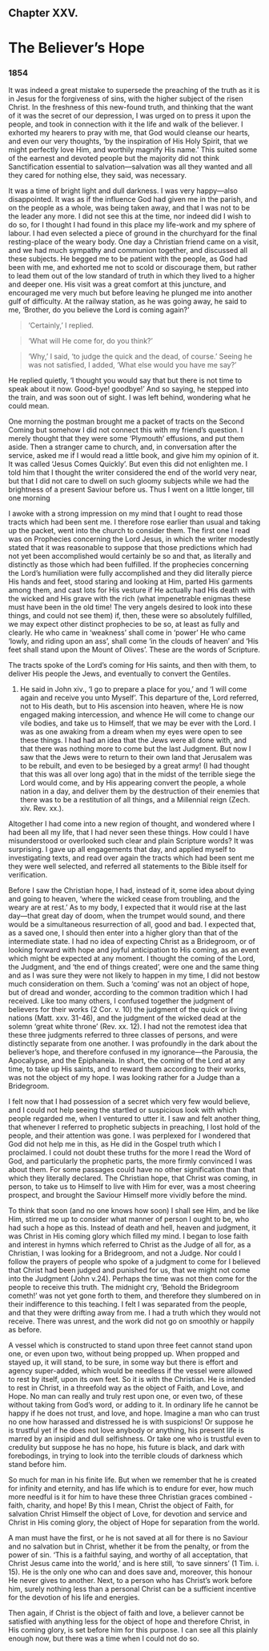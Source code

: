 ## Chapter XXV.

# The Believer’s Hope

### 1854

It was indeed a great mistake to supersede the preaching of the truth as it is in Jesus for the forgiveness of sins, with the higher subject of the risen Christ. In the freshness of this new-found truth, and thinking that the want of it was the secret of our depression, I was urged on to press it upon the people, and took in connection with it the life and walk of the believer. I exhorted my hearers to pray with me, that God would cleanse our hearts, and even our very thoughts, ‘by the inspiration of His Holy Spirit, that we might perfectly love Him, and worthily magnify His name.’ This suited some of the earnest and devoted people but the majority did not think Sanctification essential to salvation―salvation was all they wanted and all they cared for nothing else, they said, was necessary.

It was a time of bright light and dull darkness. I was very happy―also disappointed. It was as if the influence God had given me in the parish, and on the people as a whole, was being taken away, and that I was not to be the leader any more. I did not see this at the time, nor indeed did I wish to do so, for I thought I had found in this place my life-work and my sphere of labour. I had even selected a piece of ground in the churchyard for the final resting-place of the weary body. One day a Christian friend came on a visit, and we had much sympathy and communion together, and discussed all these subjects. He begged me to be patient with the people, as God had been with me, and exhorted me not to scold or discourage them, but rather to lead them out of the low standard of truth in which they lived to a higher and deeper one. His visit was a great comfort at this juncture, and encouraged me very much but before leaving he plunged me into another gulf of difficulty. At the railway station, as he was going away, he said to me, ‘Brother, do you believe the Lord is coming again?’

>‘Certainly,’ I replied.

>‘What will He come for, do you think?’

>‘Why,’ I said, ‘to judge the quick and the dead, of course.’ Seeing he was not satisfied, I added, ‘What else would you have me say?’

He replied quietly, ‘I thought you would say that but there is not time to speak about it now. Good-bye! goodbye!’ And so saying, he stepped into the train, and was soon out of sight. I was left behind, wondering what he could mean.

One morning the postman brought me a packet of tracts on the Second Coming but somehow I did not connect this with my friend’s question. I merely thought that they were some ‘Plymouth’ effusions, and put them aside. Then a stranger came to church, and, in conversation after the service, asked me if I would read a little book, and give him my opinion of it. It was called ‘Jesus Comes Quickly’. But even this did not enlighten me. I told him that I thought the writer considered the end of the world very near, but that I did not care to dwell on such gloomy subjects while we had the brightness of a present Saviour before us. Thus I went on a little longer, till one morning

I awoke with a strong impression on my mind that I ought to read those tracts which had been sent me. I therefore rose earlier than usual and taking up the packet, went into the church to consider them. The first one I read was on Prophecies concerning the Lord Jesus, in which the writer modestly stated that it was reasonable to suppose that those predictions which had not yet been accomplished would certainly be so and that, as literally and distinctly as those which had been fulfilled. If the prophecies concerning the Lord’s humiliation were fully accomplished and they did literally pierce His hands and feet, stood staring and looking at Him, parted His garments among them, and cast lots for His vesture if He actually had His death with the wicked and His grave with the rich (what impenetrable enigmas these must have been in the old time! The very angels desired to look into these things, and could not see them) if, then, these were so absolutely fulfilled, we may expect other distinct prophecies to be so, at least as fully and clearly. He who came in ‘weakness’ shall come in ‘power’ He who came ‘lowly, and riding upon an ass’, shall come ‘in the clouds of heaven’ and ‘His feet shall stand upon the Mount of Olives’. These are the words of Scripture.

The tracts spoke of the Lord’s coming for His saints, and then with them, to deliver His people the Jews, and eventually to convert the Gentiles.

1. He said in John xiv., ‘I go to prepare a place for you,’ and ‘I will come again and receive you unto Myself’. This departure of the, Lord referred, not to His death, but to His ascension into heaven, where He is now engaged making intercession, and whence He will come to change our vile bodies, and take us to Himself, that we may be ever with the Lord. I was as one awaking from a dream when my eyes were open to see these things. I had had an idea that the Jews were all done with, and that there was nothing more to come but the last Judgment. But now I saw that the Jews were to return to their own land that Jerusalem was to be rebuilt, and even to be besieged by a great army! (I had thought that this was all over long ago) that in the midst of the terrible siege the Lord would come, and by His appearing convert the people, a whole nation in a day, and deliver them by the destruction of their enemies that there was to be a restitution of all things, and a Millennial reign (Zech. xiv. Rev. xx.).

Altogether I had come into a new region of thought, and wondered where I had been all my life, that I had never seen these things. How could I have misunderstood or overlooked such clear and plain Scripture words? It was surprising. I gave up all engagements that day, and applied myself to investigating texts, and read over again the tracts which had been sent me they were well selected, and referred all statements to the Bible itself for verification.

Before I saw the Christian hope, I had, instead of it, some idea about dying and going to heaven, ‘where the wicked cease from troubling, and the weary are at rest.’ As to my body, I expected that it would rise at the last day―that great day of doom, when the trumpet would sound, and there would be a simultaneous resurrection of all, good and bad. I expected that, as a saved one, I should then enter into a higher glory than that of the intermediate state. I had no idea of expecting Christ as a Bridegroom, or of looking forward with hope and joyful anticipation to His coming, as an event which might be expected at any moment. I thought the coming of the Lord, the Judgment, and ‘the end of things created’, were one and the same thing and as I was sure they were not likely to happen in my time, I did not bestow much consideration on them. Such a ‘coming’ was not an object of hope, but of dread and wonder, according to the common tradition which I had received. Like too many others, I confused together the judgment of believers for their works (2 Cor. v. 10) the judgment of the quick or living nations (Matt. xxv. 31-46), and the judgment of the wicked dead at the solemn ‘great white throne’ (Rev. xx. 12). I had not the remotest idea that these three judgments referred to three classes of persons, and were distinctly separate from one another. I was profoundly in the dark about the believer’s hope, and therefore confused in my ignorance―the Parousia, the Apocalypse, and the Epiphaneia. In short, the coming of the Lord at any time, to take up His saints, and to reward them according to their works, was not the object of my hope. I was looking rather for a Judge than a Bridegroom.

I felt now that I had possession of a secret which very few would believe, and I could not help seeing the startled or suspicious look with which people regarded me, when I ventured to utter it. I saw and felt another thing, that whenever I referred to prophetic subjects in preaching, I lost hold of the people, and their attention was gone. I was perplexed for I wondered that God did not help me in this, as He did in the Gospel truth which I proclaimed. I could not doubt these truths for the more I read the Word of God, and particularly the prophetic parts, the more firmly convinced I was about them. For some passages could have no other signification than that which they literally declared. The Christian hope, that Christ was coming, in person, to take us to Himself to live with Him for ever, was a most cheering prospect, and brought the Saviour Himself more vividly before the mind.

To think that soon (and no one knows how soon) I shall see Him, and be like Him, stirred me up to consider what manner of person I ought to be, who had such a hope as this. Instead of death and hell, heaven and judgment, it was Christ in His coming glory which filled my mind. I began to lose faith and interest in hymns which referred to Christ as the Judge of all for, as a Christian, I was looking for a Bridegroom, and not a Judge. Nor could I follow the prayers of people who spoke of a judgment to come for I believed that Christ had been judged and punished for us, that we might not come into the Judgment (John v.24). Perhaps the time was not then come for the people to receive this truth. The midnight cry, ‘Behold the Bridegroom cometh!’ was not yet gone forth to them, and therefore they slumbered on in their indifference to this teaching. I felt I was separated from the people, and that they were drifting away from me. I had a truth which they would not receive. There was unrest, and the work did not go on smoothly or happily as before.

A vessel which is constructed to stand upon three feet cannot stand upon one, or even upon two, without being propped up. When propped and stayed up, it will stand, to be sure, in some way but there is effort and agency super-added, which would be needless if the vessel were allowed to rest by itself, upon its own feet. So it is with the Christian. He is intended to rest in Christ, in a threefold way as the object of Faith, and Love, and Hope. No man can really and truly rest upon one, or even two, of these without taking from God’s word, or adding to it. In ordinary life he cannot be happy if he does not trust, and love, and hope. Imagine a man who can trust no one how harassed and distressed he is with suspicions! Or suppose he is trustful yet if he does not love anybody or anything, his present life is marred by an insipid and dull selfishness. Or take one who is trustful even to credulity but suppose he has no hope, his future is black, and dark with forebodings, in trying to look into the terrible clouds of darkness which stand before him.

So much for man in his finite life. But when we remember that he is created for infinity and eternity, and has life which is to endure for ever, how much more needful is it for him to have these three Christian graces combined -faith, charity, and hope! By this I mean, Christ the object of Faith, for salvation Christ Himself the object of Love, for devotion and service and Christ in His coming glory, the object of Hope for separation from the world.

A man must have the first, or he is not saved at all for there is no Saviour and no salvation but in Christ, whether it be from the penalty, or from the power of sin. ‘This is a faithful saying, and worthy of all acceptation, that Christ Jesus came into the world,’ and is here still, ‘to save sinners’ (1 Tim. i. 15). He is the only one who can and does save and, moreover, this honour He never gives to another. Next, to a person who has Christ’s work before him, surely nothing less than a personal Christ can be a sufficient incentive for the devotion of his life and energies.

Then again, if Christ is the object of faith and love, a believer cannot be satisfied with anything less for the object of hope and therefore Christ, in His coming glory, is set before him for this purpose. I can see all this plainly enough now, but there was a time when I could not do so.
